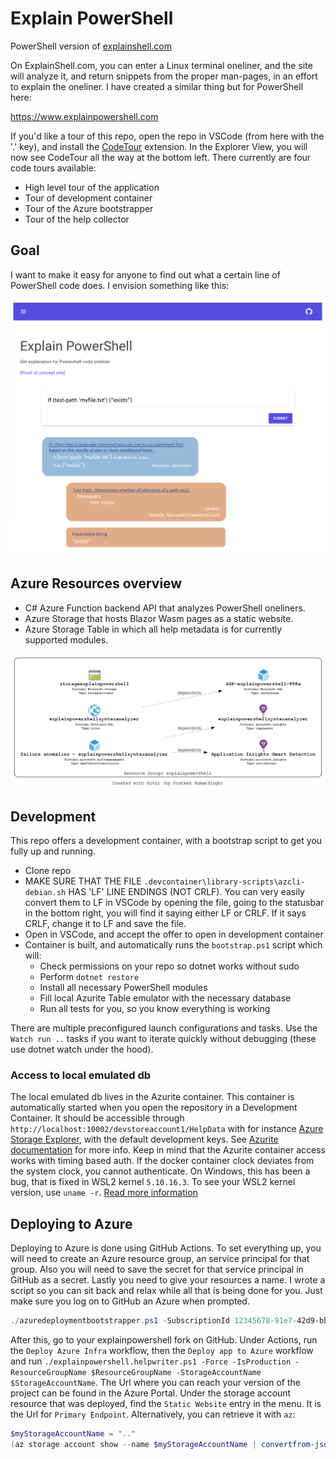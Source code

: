 # Explain PowerShell

PowerShell version of [explainshell.com](explainshell.com)

On ExplainShell.com, you can enter a Linux terminal oneliner, and the site will analyze it, and return snippets from the proper man-pages, in an effort to explain the oneliner. 
I have created a similar thing but for PowerShell here:

https://www.explainpowershell.com

If you'd like a tour of this repo, open the repo in VSCode (from here with the '.' key), and install the [CodeTour](vsls-contrib.codetour) extension. In the Explorer View, you will now see CodeTour all the way at the bottom left. There currently are four code tours available:
- High level tour of the application
- Tour of development container
- Tour of the Azure bootstrapper
- Tour of the help collector

## Goal

I want to make it easy for anyone to find out what a certain line of PowerShell code does.
I envision something like this:

![mock](./img/Mockup.png)

## Azure Resources overview

* C# Azure Function backend API that analyzes PowerShell oneliners.
* Azure Storage that hosts Blazor Wasm pages as a static website.
* Azure Storage Table in which all help metadata is for currently supported modules.

![azure resources](./img/AzViz.png)

## Development

This repo offers a development container, with a bootstrap script to get you fully up and running.
- Clone repo
- MAKE SURE THAT THE FILE `.devcontainer\library-scripts\azcli-debian.sh` HAS 'LF' LINE ENDINGS (NOT CRLF).
  You can very easily convert them to LF in VSCode by opening the file, going to the statusbar in the bottom right, you will find it saying either LF or CRLF. If it says CRLF, change it to LF and save the file.
- Open in VSCode, and accept the offer to open in development container
- Container is built, and automatically runs the `bootstrap.ps1` script which will:
    - Check permissions on your repo so dotnet works without sudo
    - Perform `dotnet restore`
    - Install all necessary PowerShell modules
    - Fill local Azurite Table emulator with the necessary database
    - Run all tests for you, so you know everything is working

There are multiple preconfigured launch configurations and tasks. Use the `Watch run ..` tasks if you want to iterate quickly without debugging (these use dotnet watch under the hood).

### Access to local emulated db

The local emulated db lives in the Azurite container. This container is automatically started when you open the repository in a Development Container. It should be accessible through `http://localhost:10002/devstoreaccount1/HelpData` with for instance [Azure Storage Explorer](https://azure.microsoft.com/en-us/features/storage-explorer/), with the default development keys. See [Azurite documentation](https://docs.microsoft.com/en-us/azure/storage/common/storage-use-azurite) for more info. 
Keep in mind that the Azurite container access works with timing based auth. If the docker container clock deviates from the system clock, you cannot authenticate. On Windows, this has been a bug, that is fixed in WSL2 kernel `5.10.16.3`. To see your WSL2 kernel version, use `uname -r`. [Read more information](https://devblogs.microsoft.com/commandline/servicing-the-windows-subsystem-for-linux-wsl-2-linux-kernel/#bug-fix-clock-sync)

## Deploying to Azure

Deploying to Azure is done using GitHub Actions. To set everything up, you will need to create an Azure resource group, an service principal for that group. Also you will need to save the secret for that service principal in GitHub as a secret. Lastly you need to give your resources a name. 
I wrote a script so you can sit back and relax while all that is being done for you. Just make sure you log on to GitHub an Azure when prompted.

```powershell
./azuredeploymentbootstrapper.ps1 -SubscriptionId 12345678-91e7-42d9-bb2d-09876543321 -ResourceGroupName MyExplainPowerShell -AzureLocation westeurope
```

After this, go to your explainpowershell fork on GitHub. Under Actions, run the `Deploy Azure Infra` workflow, then the `Deploy app to Azure` workflow and run `./explainpowershell.helpwriter.ps1 -Force -IsProduction -ResourceGroupName $ResourceGroupName -StorageAccountName $StorageAccountName`.
The Url where you can reach your version of the project can be found in the Azure Portal. Under the storage account resource that was deployed, find the `Static Website` entry in the menu. It is the Url for `Primary Endpoint`. 
Alternatively, you can retrieve it with `az`:

```powershell
$myStorageAccountName = ".."
(az storage account show --name $myStorageAccountName | convertfrom-json).primaryEndpoints.web
```
